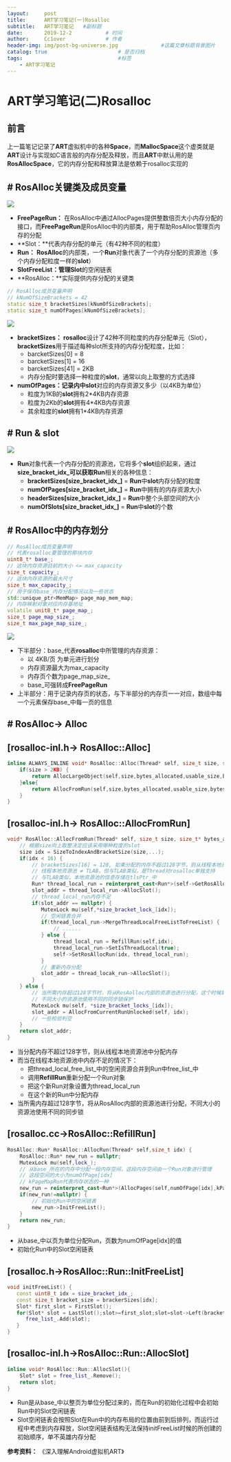 ```yaml
---
layout:     post   				    
title:      ART学习笔记(一)Rosalloc
subtitle:   ART学习笔记   #副标题
date:       2019-12-2		   	# 时间
author:     Cc1over				# 作者
header-img: img/post-bg-universe.jpg              #这篇文章标题背景图片
catalog: true 						# 是否归档
tags:								#标签
    - ART学习笔记
---
```


# ART学习笔记(二)Rosalloc

## 前言

上一篇笔记记录了**ART**虚拟机中的各种**Space**，而**MallocSpace**这个虚类就是**ART**设计与实现如C语言般的内存分配及释放，而且**ART**中默认用的是**RosAllocSpace**，它的内存分配和释放算法是依赖于rosalloc实现的

## # RosAlloc关键类及成员变量

![](https://raw.githubusercontent.com/Cc1over/Cc1over.github.io/master/img/rosalloc2.jpg)

* **FreePageRun：** 在RosAlloc中通过AllocPages提供整数倍页大小内存分配的接口，而**FreePageRun**是RosAlloc中的内部类，用于帮助RosAlloc管理页内存的分配
* **Slot：**代表内存分配的单元（有42种不同的粒度）
* **Run：** **RosAlloc**的内部类，一个**Run**对象代表了一个内存分配的资源池（多个内存分配粒度一样的**slot**）
* **SlotFreeList：**管理**Slot**的空闲链表
* **RosAlloc：**实际提供内存分配的关键类

```c++
// RosAlloc成员变量声明
// kNumOfSizeBrackets = 42
static size_t bracketSizes[kNumOfSizeBrackets];
static size_t numOfPages[kNumOfSizeBrackets];
```

![](https://github.com/Cc1over/Cc1over.github.io/blob/master/img/rosalloc1.jpg?raw=true)

* **bracketSizes：** **rosalloc**设计了42种不同粒度的内存分配单元（Slot），**bracketSizes**用于描述每种slot所支持的内存分配粒度，比如：
  * barcketSizes[0] = 8
  * barcketSizes[1] = 16
  * barcketSizes[41] = 2KB
  * 内存分配时要选择一种粒度的**slot**，通常以向上取整的方式选择
* **numOfPages：**记录内中**slot**对应的内存资源又多少（以4KB为单位）
  * 粒度为1KB的**slot**拥有2*4KB内存资源
  * 粒度为2Kb的**slot**拥有4*4KB内存资源
  * 其余粒度的**slot**拥有1*4KB内存资源

## # Run & slot

![](https://raw.githubusercontent.com/Cc1over/Cc1over.github.io/master/img/rosalloc3.jpg)

* **Run**对象代表一个内存分配的资源池，它将多个**slot**组织起来，通过**size_bracket_idx_**可以获取**Run**相关的各种信息：
  * **bracketSizes[size_bracket_idx_]** = **Run**中**slot**内存分配的粒度
  * **numOfPages[size_bracket_idx_]** = **Run**中拥有的内存资源大小
  * **headerSizes[size_bracket_idx_]** = **Run**中整个头部空间的大小
  * **numOfSlots[size_bracket_idx_]** = **Run**中**slot**的个数

## # RosAlloc中的内存划分

```c++
// RosAlloc成员变量声明
// 代表rosalloc要管理的那块内存
uint8_t* base_;
// 这块内存资源目前的大小 <= max_capacity
size_t capacity_;
// 这块内存资源的最大尺寸
size_t max_capacity_;
// 用于保存base_内存分配情况以及一些状态
std::unique_ptr<MemMap> page_map_mem_map;
// 内存映射对象对应内存基地址
volatile unit8_t* page_map_;
size_t page_map_size_;
size_t max_page_map_size_;
```

![](https://raw.githubusercontent.com/Cc1over/Cc1over.github.io/master/img/rosalloc4.jpg)

* 下半部分：base_代表**rosalloc**中所管理的内存资源：
  * 以 4KB/页 为单元进行划分
  * 内存资源最大为max_capacity
  * 内存页个数为page_map_size_
  * base_可强转成**FreePageRun**
* 上半部分：用于记录内存页的状态，与下半部分的内存页一一对应，数组中每一个元素保存base_中每一页的信息

## # RosAlloc-> Alloc

## [rosalloc-inl.h-> RosAlloc::Alloc]

```c++
inline ALWAYS_INLINE void* RosAlloc::Alloc(Thread* self, size_t size, size_t* bytes_allocated, size_t* usable_size, size_t* bytes_tl_bulk_allocated) {
    if(size > 2KB) {
        return AllocLargeObject(self,size,bytes_allocated,usable_size,bytes_tl_bulk_allocated);
    }else{
        return AllocFromRun(self,size,bytes_allocated,usable_size,bytes_tl_bulk_allocated);
    }
}
```

## [rosalloc-inl.h-> RosAlloc::AllocFromRun]

```c++
void* RosAlloc::AllocFromRun(Thread* self, size_t size, size_t* bytes_allocated, size_t* usable_size, size_t* bytes_tl_bulk_allocated) { 
    // 根据size向上取整决定应该采用哪种粒度的slot
    size idx = SizeToIndexAndBracketSize(size,...);
    if(idx < 16) {
        // bracketSizes[16] = 128, 如果分配的内存不超过128字节，则从线程本地资源池中分配内存
        // 线程本地资源池 ≠ TLAB，但与TLAB类似，是Thread对rosalloc单独支持
        // 与TLAB类似，本地资源池的信息存储在tlsPtr_中
        Run* thread_local_run = reinterpret_cast<Run*>(self->GetRosAllocRun(idx));
        slot_addr = thread_local_run->AllocSlot();
        // thread_local_run内存不足
        if(slot_addr == nullptr) {
           MutexLock mu(self,*size_bracket_lock_[idx]);
           // 空闲链表合并 
           if(thread_local_run->MergeThreadLocalFreeListToFreeList) {
               // ......
           } else {
               thread_local_run = RefillRun(self,idx);
               thread_local_run->SetIsThreadLocal(true);
               self->SetRosAllocRun(idx, thread_local_run);
           }
           // 重新内存分配
           slot_addr = thread_locak_run->AllocSlot();
        }
    } else {
        // 当所需内存超过128字节时，将从RosAolloc内部的资源池进行分配，这个时候需要同步锁保护
        // 不同大小的资源池使用不同的同步锁保护
        MutexLock mu(self, *size_bracket_locks_[idx]);
        slot_addr = AllocFromCurrentRunUnlocked(self, idx);
        // 一些校验判空
    }
    return slot_addr;
}
```

* 当分配内存不超过128字节，则从线程本地资源池中分配内存
* 而当在线程本地资源池中内存不足的情况下：
  * 把thread_local_free_list_中的空闲资源合并到Run中free_list_中
  * 调用**RefillRun**重新分配一个Run对象
  * 把这个新Run对象设置为thread_local_run
  * 在这个新的Run中分配内存
* 当所需内存超过128字节，将从RosAlloc内部的资源池进行分配，不同大小的资源池使用不同的同步锁

## [rosalloc.cc->RosAlloc::RefillRun]

```c++
RosAlloc::Run* RosAlloc::AllocRun(Thread* self,size_t idx) {
    RosAlloc::Run* new_run = nullptr;
    MutexLock mu(self,lock_);
    // 从base_所在的内存中分配一段内存空间，这段内存空间由一个Run对象进行管理
    // 这段空间的大小为numOfPage[idx]
    // kPageMapRun代表内存状态的一种
    new_run = reinterpret_cast<Run*>(AllocPages(self,numOfPage[idx],kPageMapRun));
    if(new_run!=nullptr) {
        // 初始化Run中的空闲链表
        new_run->InitFreeList();
    }
    return new_run;
}
```

* 从base_中以页为单位分配Run，页数为numOfPage[idx]的值
* 初始化Run中的Slot空闲链表

## [rosalloc.h->RosAlloc::Run::InitFreeList]

```c++
void initFreeList() { 
   const uint8_t idx = size_bracket_idx_;
   const size_t bracket_size = brackerSizes[idx];
   Slot* first_slot = FirstSlot();
   for(Slot* slot = LastSlot();slot>=first_slot;slot=slot->Left(bracket_size)) {
      free_list_.Add(slot);     
   } 
}
```

## [rosalloc-inl.h->RosAlloc::Run::AllocSlot]

```c++
inline void* RosAlloc::Run::AllocSlot(){
    Slot* slot = free_list_.Remove();
    return slot;
}
```

* Run是从base_中以整页为单位分配过来的，而在Run的初始化过程中会初始Run中的Slot空闲链表
* Slot空闲链表会按照Slot在Run中的内存布局的位置由前到后排列，而运行过程中考虑到内存释放，Slot空闲链表结构无法保持initFreeList时候的所创建的初始顺序，单不英雄内存分配



**参考资料：** 《深入理解Android虚拟机ART》 